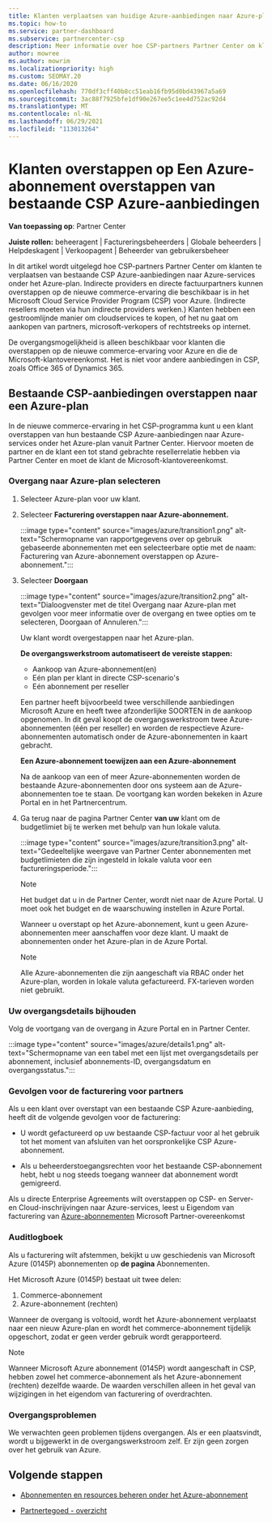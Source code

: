 ```yaml
---
title: Klanten verplaatsen van huidige Azure-aanbiedingen naar Azure-plan
ms.topic: how-to
ms.service: partner-dashboard
ms.subservice: partnercenter-csp
description: Meer informatie over hoe CSP-partners Partner Center om klanten te verplaatsen van bestaande CSP Azure-aanbiedingen naar Azure-services onder het Azure-plan.
author: mowree
ms.author: mowrim
ms.localizationpriority: high
ms.custom: SEOMAY.20
ms.date: 06/16/2020
ms.openlocfilehash: 770df3cff40b8cc51eab16fb95d0bd43967a5a69
ms.sourcegitcommit: 3ac88f7925bfe1df90e267ee5c1ee4d752ac92d4
ms.translationtype: MT
ms.contentlocale: nl-NL
ms.lasthandoff: 06/29/2021
ms.locfileid: "113013264"
---
```

# <a name="transition-customers-to-azure-plan-from-existing-csp-azure-offers"></a>Klanten overstappen op Een Azure-abonnement overstappen van bestaande CSP Azure-aanbiedingen

**Van toepassing op**: Partner Center 

**Juiste rollen:** beheeragent | Factureringsbeheerders | Globale beheerders | Helpdeskagent | Verkoopagent | Beheerder van gebruikersbeheer

In dit artikel wordt uitgelegd hoe CSP-partners Partner Center om klanten te verplaatsen van bestaande CSP Azure-aanbiedingen naar Azure-services onder het Azure-plan. Indirecte providers en directe factuurpartners kunnen overstappen op de nieuwe commerce-ervaring die beschikbaar is in het Microsoft Cloud Service Provider Program (CSP) voor Azure. (Indirecte resellers moeten via hun indirecte providers werken.) Klanten hebben een gestroomlijnde manier om cloudservices te kopen, of het nu gaat om aankopen van partners, microsoft-verkopers of rechtstreeks op internet.

De overgangsmogelijkheid is alleen beschikbaar voor klanten die overstappen op de nieuwe commerce-ervaring voor Azure en die de Microsoft-klantovereenkomst. Het is niet voor andere aanbiedingen in CSP, zoals Office 365 of Dynamics 365.

## <a name="transition-existing-csp-offers-to-an-azure-plan"></a>Bestaande CSP-aanbiedingen overstappen naar een Azure-plan

In de nieuwe commerce-ervaring in het CSP-programma kunt u een klant overstappen van hun bestaande CSP Azure-aanbiedingen naar Azure-services onder het Azure-plan vanuit Partner Center. Hiervoor moeten de partner en de klant een tot stand gebrachte resellerrelatie hebben via Partner Center en moet de klant de Microsoft-klantovereenkomst.

### <a name="select-transition-to-azure-plan"></a>Overgang naar Azure-plan selecteren

1. Selecteer Azure-plan voor uw klant.

2. Selecteer **Facturering overstappen naar Azure-abonnement.**

   :::image type="content" source="images/azure/transition1.png" alt-text="Schermopname van rapportgegevens over op gebruik gebaseerde abonnementen met een selecteerbare optie met de naam: Facturering van Azure-abonnement overstappen op Azure-abonnement.":::

3. Selecteer **Doorgaan**

   :::image type="content" source="images/azure/transition2.png" alt-text="Dialoogvenster met de titel Overgang naar Azure-plan met gevolgen voor meer informatie over de overgang en twee opties om te selecteren, Doorgaan of Annuleren.":::

   Uw klant wordt overgestappen naar het Azure-plan.

   **De overgangswerkstroom automatiseert de vereiste stappen:**

   - Aankoop van Azure-abonnement(en)
   - Eén plan per klant in directe CSP-scenario's  
   - Eén abonnement per reseller  

   Een partner heeft bijvoorbeeld twee verschillende aanbiedingen Microsoft Azure en heeft twee afzonderlijke SOORTEN in de aankoop opgenomen. In dit geval koopt de overgangswerkstroom twee Azure-abonnementen (één per reseller) en worden de respectieve Azure-abonnementen automatisch onder de Azure-abonnementen in kaart gebracht.  

   **Een Azure-abonnement toewijzen aan een Azure-abonnement**

   Na de aankoop van een of meer Azure-abonnementen worden de bestaande Azure-abonnementen door ons systeem aan de Azure-abonnementen toe te staan. De voortgang kan worden bekeken in Azure Portal en in het Partnercentrum.

4. Ga terug naar de pagina Partner Center **van uw** klant om de budgetlimiet bij te werken met behulp van hun lokale valuta.

   :::image type="content" source="images/azure/transition3.png" alt-text="Gedeeltelijke weergave van Partner Center abonnementen met budgetlimieten die zijn ingesteld in lokale valuta voor een factureringsperiode.":::

   >[!NOTE]
   >Het budget dat u in de Partner Center, wordt niet naar de Azure Portal. U moet ook het budget en de waarschuwing instellen in Azure Portal.

   Wanneer u overstapt op het Azure-abonnement, kunt u geen Azure-abonnementen meer aanschaffen voor deze klant. U maakt de abonnementen onder het Azure-plan in de Azure Portal.

   >[!NOTE]
   > Alle Azure-abonnementen die zijn aangeschaft via RBAC onder het Azure-plan, worden in lokale valuta gefactureerd. FX-tarieven worden niet gebruikt.

### <a name="track-your-transition-details"></a>Uw overgangsdetails bijhouden

Volg de voortgang van de overgang in Azure Portal en in Partner Center.

:::image type="content" source="images/azure/details1.png" alt-text="Schermopname van een tabel met een lijst met overgangsdetails per abonnement, inclusief abonnements-ID, overgangsdatum en overgangsstatus.":::

### <a name="billing-impact-to-partners"></a>Gevolgen voor de facturering voor partners

Als u een klant over overstapt van een bestaande CSP Azure-aanbieding, heeft dit de volgende gevolgen voor de facturering:

- U wordt gefactureerd op uw bestaande CSP-factuur voor al het gebruik tot het moment van afsluiten van het oorspronkelijke CSP Azure-abonnement.

- Als u beheerderstoegangsrechten voor het bestaande CSP-abonnement hebt, hebt u nog steeds toegang wanneer dat abonnement wordt gemigreerd.

Als u directe Enterprise Agreements wilt overstappen op CSP- en Server- en Cloud-inschrijvingen naar Azure-services, leest u Eigendom van facturering van [Azure-abonnementen](/azure/billing/mpa-request-ownership) Microsoft Partner-overeenkomst

### <a name="audit-log"></a>Auditlogboek

Als u facturering wilt afstemmen, bekijkt u uw geschiedenis van Microsoft Azure (0145P) abonnementen op **de pagina** Abonnementen.

Het Microsoft Azure (0145P) bestaat uit twee delen:

1. Commerce-abonnement
2. Azure-abonnement (rechten)

Wanneer de overgang is voltooid, wordt het Azure-abonnement verplaatst naar een nieuw Azure-plan en wordt het commerce-abonnement tijdelijk opgeschort, zodat er geen verder gebruik wordt gerapporteerd.  

>[!NOTE]
>Wanneer Microsoft Azure abonnement (0145P) wordt aangeschaft in CSP, hebben zowel het commerce-abonnement als het Azure-abonnement (rechten) dezelfde waarde. De waarden verschillen alleen in het geval van wijzigingen in het eigendom van facturering of overdrachten.

### <a name="transition-issues"></a>Overgangsproblemen

We verwachten geen problemen tijdens overgangen. Als er een plaatsvindt, wordt u bijgewerkt in de overgangswerkstroom zelf. Er zijn geen zorgen over het gebruik van Azure.  

## <a name="next-steps"></a>Volgende stappen

- [Abonnementen en resources beheren onder het Azure-abonnement](azure-plan-manage.md)

- [Partnertegoed - overzicht](partner-earned-credit.md)
